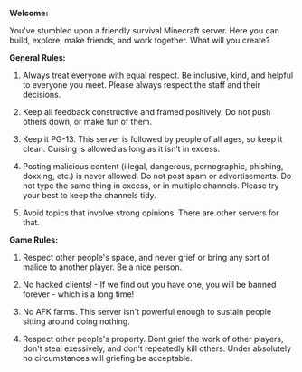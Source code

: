 **Welcome:**

You've stumbled upon a friendly survival Minecraft server. Here you can build, explore, make friends, and work together. What will you create?

**General Rules:**

1. Always treat everyone with equal respect. Be inclusive, kind, and helpful to everyone you meet. Please always respect the staff and their decisions.

2. Keep all feedback constructive and framed positively. Do not push others down, or make fun of them.

3. Keep it PG-13. This server is followed by people of all ages, so keep it clean. Cursing is allowed as long as it isn’t in excess.

4. Posting malicious content (illegal, dangerous, pornographic, phishing, doxxing, etc.) is never allowed. Do not post spam or advertisements. Do not type the same thing in excess, or in multiple channels. Please try your best to keep the channels tidy.

5. Avoid topics that involve strong opinions. There are other servers for that.

**Game Rules:**

1. Respect other people's space, and never grief or bring any sort of malice to another player. Be a nice person.

2. No hacked clients! - If we find out you have one, you will be banned forever - which is a long time!

3. No AFK farms. This server isn't powerful enough to sustain people sitting around doing nothing. 

4. Respect other people's property. Dont grief the work of other players, don't steal exessively, and don't repeatedly kill others. Under absolutely no circumstances will griefing be acceptable. 